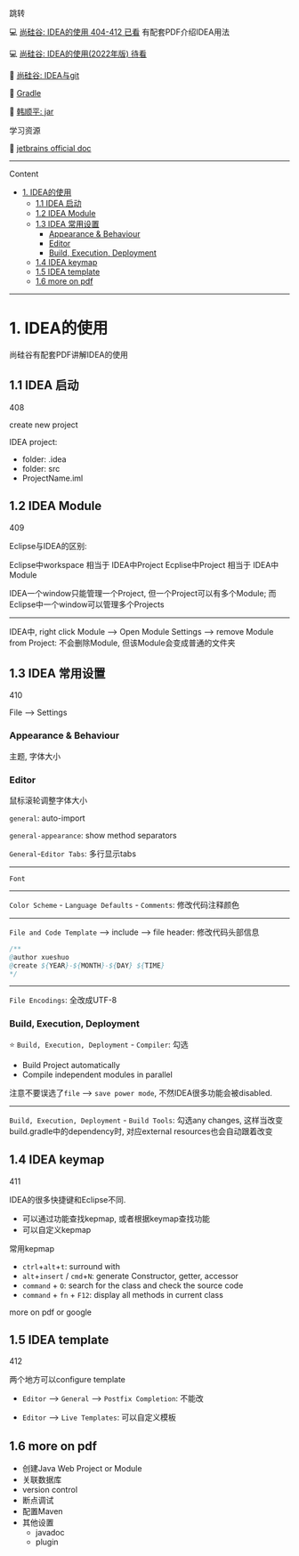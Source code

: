 跳转

:computer: [尚硅谷: IDEA的使用 404-412 已看](https://www.bilibili.com/video/BV1Kb411W75N?p=406&vd_source=c6866d088ad067762877e4b6b23ab9df) 有配套PDF介绍IDEA用法

:computer: [尚硅谷: IDEA的使用(2022年版) 待看](https://www.bilibili.com/video/BV1CK411d7aA?p=1&vd_source=c6866d088ad067762877e4b6b23ab9df)

:pencil: [尚硅谷: IDEA与git](./IDEA_git.md)

:pencil: [Gradle](./IDEA_Gradle.md)

:pencil: [韩顺平: jar](./jar.md)

学习资源

:book: [jetbrains official doc](https://www.jetbrains.com/help/idea/getting-help.html#contact-support)

---
Content 

- [1. IDEA的使用](#1-idea的使用)
  - [1.1 IDEA 启动](#11-idea-启动)
  - [1.2 IDEA Module](#12-idea-module)
  - [1.3 IDEA 常用设置](#13-idea-常用设置)
    - [Appearance \& Behaviour](#appearance--behaviour)
    - [Editor](#editor)
    - [Build, Execution, Deployment](#build-execution-deployment)
  - [1.4 IDEA keymap](#14-idea-keymap)
  - [1.5 IDEA template](#15-idea-template)
  - [1.6 more on pdf](#16-more-on-pdf)

---
# 1. IDEA的使用

尚硅谷有配套PDF讲解IDEA的使用

## 1.1 IDEA 启动 
408

create new project

IDEA project:
+ folder: .idea
+ folder: src
+ ProjectName.iml


## 1.2 IDEA Module
409

Eclipse与IDEA的区别:

Eclipse中workspace 相当于 IDEA中Project
Ecplise中Project 相当于 IDEA中Module

IDEA一个window只能管理一个Project, 但一个Project可以有多个Module;
而Eclipse中一个window可以管理多个Projects

---

IDEA中, right click Module --> Open Module Settings --> remove Module from Project: 不会删除Module, 但该Module会变成普通的文件夹


## 1.3 IDEA 常用设置
410

File --> Settings

### Appearance & Behaviour
主题, 字体大小

### Editor

鼠标滚轮调整字体大小

`general`: auto-import

`general-appearance`: show method separators

`General`-`Editor Tabs`: 多行显示tabs

---
`Font` 

---

`Color Scheme` - `Language Defaults` - `Comments`: 修改代码注释颜色


---

`File and Code Template` --> include --> file header: 修改代码头部信息

```JAVA
/**
@author xueshuo
@create ${YEAR}-${MONTH}-${DAY} ${TIME}
*/
```

---
`File Encodings`: 全改成UTF-8



### Build, Execution, Deployment
:star: `Build, Execution, Deployment` - `Compiler`: 勾选 

+ Build Project automatically
+ Compile independent modules in parallel


注意不要误选了`file` --> `save power mode`, 不然IDEA很多功能会被disabled.

---

`Build, Execution, Deployment` - `Build Tools`: 勾选any changes, 这样当改变build.gradle中的dependency时, 对应external resources也会自动跟着改变

## 1.4 IDEA keymap
411

IDEA的很多快捷键和Eclipse不同. 
+ 可以通过功能查找kepmap, 或者根据keymap查找功能
+ 可以自定义kepmap

常用kepmap
+ `ctrl`+`alt`+`t`:  surround with
+ `alt`+`insert` / `cmd`+`N`: generate Constructor, getter, accessor
+ `command` + `O`: search for the class and check the source code
+ `command` + `fn` + `F12`: display all methods in current class

more on pdf or google


## 1.5 IDEA template
412

两个地方可以configure template
+ `Editor` --> `General` --> `Postfix Completion`: 不能改

+ `Editor` --> `Live Templates`: 可以自定义模板


## 1.6 more on pdf
+ 创建Java Web Project or Module
+ 关联数据库
+ version control
+ 断点调试
+ 配置Maven
+ 其他设置
  + javadoc
  + plugin 

